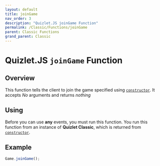 ```yaml
---
layout: default
title: joinGame
nav_order: 3
description: "Quizlet.JS joinGame Function"
permalink: /Classic/Functions/joinGame
parent: Classic Functions
grand_parent: Classic
---
```


# Quizlet.JS `joinGame` Function


## Overview
This function tells the client to join the game specified using [`constructor`](/Classic/Functions/Constructor). It accepts *No* arguments and returns *nothing*

## Using
Before you can use **any** events, you must run this function. You run this function from an instance of **Quizlet Classic**, which is returned from [`constructor`](/Classic/Functions/Constructor).

## Example
```js
Game.joinGame();
```